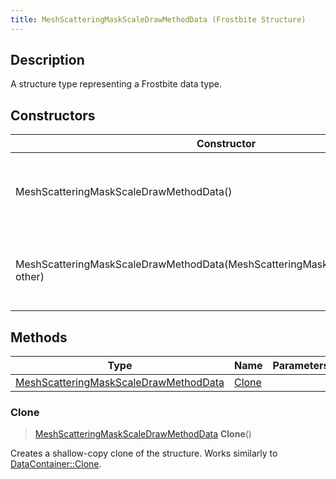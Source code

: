 ```yaml
---
title: MeshScatteringMaskScaleDrawMethodData (Frostbite Structure)
---
```

## Description

A structure type representing a Frostbite data type.

## Constructors

| Constructor                                                                        | Description                                              |
| ---------------------------------------------------------------------------------- | -------------------------------------------------------- |
| MeshScatteringMaskScaleDrawMethodData()                                            | Create a new instance of this structure type.            |
| MeshScatteringMaskScaleDrawMethodData(MeshScatteringMaskScaleDrawMethodData other) | Create a reference copy of a structure of the same type. |

## Methods

| Type                                                                           | Name            | Parameters |
| ------------------------------------------------------------------------------ | --------------- | ---------- |
| [MeshScatteringMaskScaleDrawMethodData](MeshScatteringMaskScaleDrawMethodData) | [Clone](#clone) |            |

### Clone

> [MeshScatteringMaskScaleDrawMethodData](MeshScatteringMaskScaleDrawMethodData) **Clone**()

Creates a shallow-copy clone of the structure. Works similarly to [DataContainer::Clone](/vext/ref/cls/shr/datacontainer#clone).
